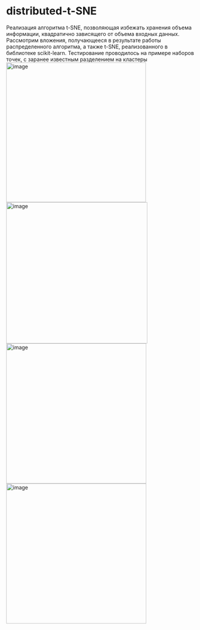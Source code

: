 # distributed-t-SNE
Реализация алгоритма t-SNE, позволяющая избежать хранения объема информации, квадратично зависящего от объема входных данных.
Рассмотрим вложения, получающееся в результате работы распределенного
алгоритма, а также t-SNE, реализованного в библиотеке scikit-learn. Тестирование проводилось на примере наборов точек, с заранее известным разделением на
кластеры
<img width="374" alt="image" src="https://github.com/Marchukova01/distributed-t-SNE/assets/90204625/8b4520b2-a428-47e4-8677-a15234fffcb2">
<img width="378" alt="image" src="https://github.com/Marchukova01/distributed-t-SNE/assets/90204625/da4b07b4-4683-4c33-9128-90ad5fb5f929">
<img width="375" alt="image" src="https://github.com/Marchukova01/distributed-t-SNE/assets/90204625/8a359be0-245b-411a-8d3b-e8b133f1efe3">
<img width="375" alt="image" src="https://github.com/Marchukova01/distributed-t-SNE/assets/90204625/832df3a0-aa9a-47b0-8b98-4541b1fb05b8">

